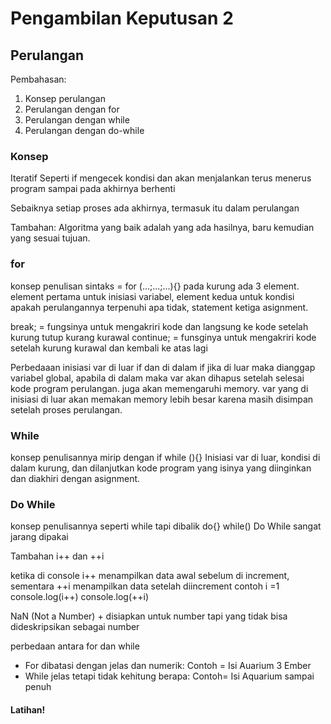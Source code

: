 # Pengambilan Keputusan 2

## Perulangan

Pembahasan:

1. Konsep perulangan
2. Perulangan dengan for
3. Perulangan dengan while
4. Perulangan dengan do-while

### Konsep
Iteratif
Seperti if mengecek kondisi dan akan menjalankan terus menerus program sampai pada akhirnya berhenti

Sebaiknya setiap proses ada akhirnya, termasuk itu dalam perulangan

Tambahan:
Algoritma yang baik adalah yang ada hasilnya, baru kemudian yang sesuai tujuan.

### for
konsep penulisan sintaks = for (...;...;...){}
pada kurung ada 3 element. element pertama untuk inisiasi variabel, element kedua untuk kondisi apakah perulangannya terpenuhi apa tidak, statement ketiga asignment.

break; = fungsinya untuk mengakriri kode dan langsung ke kode setelah kurung tutup kurang kurawal
continue; = funsginya untuk mengakriri kode setelah kurung kurawal dan kembali ke atas lagi

Perbedaaan inisiasi var di luar if dan di dalam if
jika di luar maka dianggap variabel global, apabila di dalam maka var  akan dihapus setelah selesai kode program perulangan. juga akan memengaruhi memory. var yang di inisiasi di luar akan memakan memory lebih besar karena masih disimpan setelah proses perulangan.

### While
konsep penulisannya mirip dengan if
while (){}
Inisiasi var di luar, kondisi di dalam kurung, dan dilanjutkan kode program yang isinya yang diinginkan dan diakhiri dengan asignment.
### Do While
konsep penulisannya seperti while tapi dibalik
do{} while()
Do While sangat jarang dipakai

Tambahan i++ dan ++i

ketika di console i++ menampilkan data awal sebelum di increment, sementara ++i menampilkan data setelah diincrement
contoh 
i =1 
console.log(i++)
console.log(++i)

NaN (Not a Number) + disiapkan untuk number tapi yang tidak bisa dideskripsikan sebagai number

perbedaan antara for dan while
- For dibatasi dengan jelas dan numerik: Contoh = Isi Auarium 3 Ember
- While jelas tetapi tidak kehitung berapa: Contoh= Isi Aquarium sampai penuh

#### Latihan!